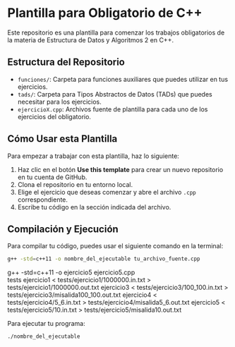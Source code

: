 # Plantilla para Obligatorio de C++

Este repositorio es una plantilla para comenzar los trabajos obligatorios de la materia de Estructura de Datos y Algoritmos 2 en C++.

## Estructura del Repositorio

- `funciones/`: Carpeta para funciones auxiliares que puedes utilizar en tus ejercicios.
- `tads/`: Carpeta para Tipos Abstractos de Datos (TADs) que puedes necesitar para los ejercicios.
- `ejercicioX.cpp`: Archivos fuente de plantilla para cada uno de los ejercicios del obligatorio.

## Cómo Usar esta Plantilla

Para empezar a trabajar con esta plantilla, haz lo siguiente:

1. Haz clic en el botón **Use this template** para crear un nuevo repositorio en tu cuenta de GitHub.
2. Clona el repositorio en tu entorno local.
3. Elige el ejercicio que deseas comenzar y abre el archivo `.cpp` correspondiente.
4. Escribe tu código en la sección indicada del archivo.

## Compilación y Ejecución

Para compilar tu código, puedes usar el siguiente comando en la terminal:

```bash
g++ -std=c++11 -o nombre_del_ejecutable tu_archivo_fuente.cpp
```

g++ -std=c++11 -o ejercicio5 ejercicio5.cpp  
tests
ejercicio1 < tests/ejercicio1/1000000.in.txt > tests/ejercicio1/1000000.out.txt
ejercicio3 < tests/ejercicio3/100_100.in.txt > tests/ejercicio3/misalida100_100.out.txt
ejercicio4 < tests/ejercicio4/5_6.in.txt > tests/ejercicio4/misalida5_6.out.txt
ejercicio5 < tests/ejercicio5/10.in.txt > tests/ejercicio5/misalida10.out.txt

Para ejecutar tu programa:

```bash
./nombre_del_ejecutable
```